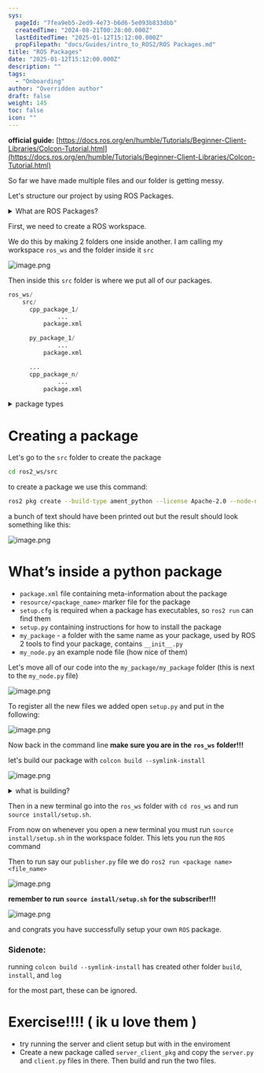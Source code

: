 ```yaml
---
sys:
  pageId: "7fea9eb5-2ed9-4e73-b6d6-5e093b833dbb"
  createdTime: "2024-08-21T00:28:00.000Z"
  lastEditedTime: "2025-01-12T15:12:00.000Z"
  propFilepath: "docs/Guides/intro_to_ROS2/ROS Packages.md"
title: "ROS Packages"
date: "2025-01-12T15:12:00.000Z"
description: ""
tags:
  - "Onboarding"
author: "Overridden author"
draft: false
weight: 145
toc: false
icon: ""
---
```


**official guide:** [https://docs.ros.org/en/humble/Tutorials/Beginner-Client-Libraries/Colcon-Tutorial.html](https://docs.ros.org/en/humble/Tutorials/Beginner-Client-Libraries/Colcon-Tutorial.html)

So far we have made multiple files and our folder is getting messy.

Let's structure our project by using ROS Packages.

<details>

<summary>What are ROS Packages?</summary>

ROS Packages are, as the name implies, packages of code that are highly sharable between ROS developers.

They consist of a folder, `package.xml` file, and source code

```python
      cpp_package_1/
		      ... imagine much code files here ..
          package.xml
```

</details>

First, we need to create a ROS workspace.

We do this by making 2 folders one inside another. I am calling my workspace `ros_ws` and the folder inside it `src`

![image.png](https://prod-files-secure.s3.us-west-2.amazonaws.com/d518164a-d88e-44d1-a4ee-3adb3bd8bce0/70706947-fd18-4537-a67b-e12946812d31/image.png?X-Amz-Algorithm=AWS4-HMAC-SHA256&X-Amz-Content-Sha256=UNSIGNED-PAYLOAD&X-Amz-Credential=ASIAZI2LB466T5UA3YSE%2F20250617%2Fus-west-2%2Fs3%2Faws4_request&X-Amz-Date=20250617T121711Z&X-Amz-Expires=3600&X-Amz-Security-Token=IQoJb3JpZ2luX2VjEIz%2F%2F%2F%2F%2F%2F%2F%2F%2F%2FwEaCXVzLXdlc3QtMiJIMEYCIQD0QKkDCk18kcQ4kAWOVgM0w3MtdpDLsU2kDhu4EkeSDgIhANzoUwNeEz1JNj0OTUFg2wkaz4n3S4Znq4kxjDhYugk4Kv8DCHUQABoMNjM3NDIzMTgzODA1Igy3seev50bpcCc6Cocq3APfVz4iZ8n5fPaSfuY4pzPRIDIxYFRDdjyYboQ8o%2FJGIcsc9gEkPmCAx6Y964088aKLcXn0yHM931CQ2PM0XLPYHVXCsu2%2FohQ53vngl3NsutHD4MLoEdQkMoqM2jsAUz%2B3ESlcVxlpG%2BuyWq%2F7A%2FsLQ4HK1Ed%2FlLXb2Ondm3BnAcPGjkoZL9KfJFU7pQojdqi0qJdbtPYul6d5diPe%2B9foQkynLgMuA38vjWekN1olBk2nChJLKBErQKgOAcEwEHeL4tU%2B8A%2FL%2FrAonCoi1Xq8xWgZDPRe599e4wtj1he%2FvTQve9M%2F5I8gNBQf3U6CnJgwREM0TQy9mHzFUtNXGLdWoX5KUtiVuypa0qz7ap%2FQ4hI%2BESHNWpXqWEWn%2BgvzxgH3e89syC3wXU0rK6d33WzEOPr4htKTGZTY78lZ6XdJurOwT3aukEwAAvCIj9O%2FFs51647irlT4jFKr1Qn4L3OySxLILRUdBKiZw%2FgMH%2FtwfDlYnaDKgRBxOnXh%2Bz0LRxMY0uTBgq2qo%2FrlZreTT7JW3MCw9%2BIkcKxSbWfk8KeEqByINHFB8dBLYq5UmQ1CpL4NoHCQwJawBGFt4RFdA05Kkc610z2sNd2mvm3fYEmUsx7V81kvcHIVmHhzeTC1psXCBjqkAW31WrGxEaO4LDbZw4Y5dwr%2BNej7XE9FO%2BFBycEYHB%2FTjcxDNsLGUNHfZrobbDkStwn0%2FCWDIzwXZVSZdqMh3%2BCguaeXB15gFphqVjTJyrqQDqQXZA0%2FZmKhaOeAIgxrqDlMdBWBoicIz5QiAD5FTQ9rArFrnpHGDJsUIJ2bflfdxOOoqHp5ut2lnOLV0xEGeeT%2F5UruLUAU3rZbxEVJHv3mJ8Kp&X-Amz-Signature=286d93accde226c0e20279856e691bc22d73ecac25022c56b9dba8e7002e09cc&X-Amz-SignedHeaders=host&x-amz-checksum-mode=ENABLED&x-id=GetObject)

Then inside this `src` folder is where we put all of our packages.

```python
ros_ws/
    src/
      cpp_package_1/
		      ...
          package.xml

      py_package_1/
		      ...
          package.xml

      ...
      cpp_package_n/
		      ...
          package.xml

```

<details>

<summary>package types</summary>

packages can be either `C++` or python.

the intern file structure is different for each but for this guide we will stick to creating python packages

</details>

# Creating a package

Let's go to the `src` folder to create the package

```bash
cd ros2_ws/src
```

to create a package we use this command:

```bash
ros2 pkg create --build-type ament_python --license Apache-2.0 --node-name my_node my_package
```

a bunch of text should have been printed out but the result should look something like this:

![image.png](https://prod-files-secure.s3.us-west-2.amazonaws.com/d518164a-d88e-44d1-a4ee-3adb3bd8bce0/e6cf1e3f-8512-4a3e-b131-079f800bf3e8/image.png?X-Amz-Algorithm=AWS4-HMAC-SHA256&X-Amz-Content-Sha256=UNSIGNED-PAYLOAD&X-Amz-Credential=ASIAZI2LB466T5UA3YSE%2F20250617%2Fus-west-2%2Fs3%2Faws4_request&X-Amz-Date=20250617T121711Z&X-Amz-Expires=3600&X-Amz-Security-Token=IQoJb3JpZ2luX2VjEIz%2F%2F%2F%2F%2F%2F%2F%2F%2F%2FwEaCXVzLXdlc3QtMiJIMEYCIQD0QKkDCk18kcQ4kAWOVgM0w3MtdpDLsU2kDhu4EkeSDgIhANzoUwNeEz1JNj0OTUFg2wkaz4n3S4Znq4kxjDhYugk4Kv8DCHUQABoMNjM3NDIzMTgzODA1Igy3seev50bpcCc6Cocq3APfVz4iZ8n5fPaSfuY4pzPRIDIxYFRDdjyYboQ8o%2FJGIcsc9gEkPmCAx6Y964088aKLcXn0yHM931CQ2PM0XLPYHVXCsu2%2FohQ53vngl3NsutHD4MLoEdQkMoqM2jsAUz%2B3ESlcVxlpG%2BuyWq%2F7A%2FsLQ4HK1Ed%2FlLXb2Ondm3BnAcPGjkoZL9KfJFU7pQojdqi0qJdbtPYul6d5diPe%2B9foQkynLgMuA38vjWekN1olBk2nChJLKBErQKgOAcEwEHeL4tU%2B8A%2FL%2FrAonCoi1Xq8xWgZDPRe599e4wtj1he%2FvTQve9M%2F5I8gNBQf3U6CnJgwREM0TQy9mHzFUtNXGLdWoX5KUtiVuypa0qz7ap%2FQ4hI%2BESHNWpXqWEWn%2BgvzxgH3e89syC3wXU0rK6d33WzEOPr4htKTGZTY78lZ6XdJurOwT3aukEwAAvCIj9O%2FFs51647irlT4jFKr1Qn4L3OySxLILRUdBKiZw%2FgMH%2FtwfDlYnaDKgRBxOnXh%2Bz0LRxMY0uTBgq2qo%2FrlZreTT7JW3MCw9%2BIkcKxSbWfk8KeEqByINHFB8dBLYq5UmQ1CpL4NoHCQwJawBGFt4RFdA05Kkc610z2sNd2mvm3fYEmUsx7V81kvcHIVmHhzeTC1psXCBjqkAW31WrGxEaO4LDbZw4Y5dwr%2BNej7XE9FO%2BFBycEYHB%2FTjcxDNsLGUNHfZrobbDkStwn0%2FCWDIzwXZVSZdqMh3%2BCguaeXB15gFphqVjTJyrqQDqQXZA0%2FZmKhaOeAIgxrqDlMdBWBoicIz5QiAD5FTQ9rArFrnpHGDJsUIJ2bflfdxOOoqHp5ut2lnOLV0xEGeeT%2F5UruLUAU3rZbxEVJHv3mJ8Kp&X-Amz-Signature=ebbaa00dcee7e56f5b03c4dfd9124280ba1c8c2bb2c6bbcf824799ab5a73ce78&X-Amz-SignedHeaders=host&x-amz-checksum-mode=ENABLED&x-id=GetObject)

# What’s inside a python package

- `package.xml` file containing meta-information about the package
- `resource/<package_name>` marker file for the package
- `setup.cfg` is required when a package has executables, so `ros2 run` can find them
- `setup.py` containing instructions for how to install the package
- `my_package` - a folder with the same name as your package, used by ROS 2 tools to find your package, contains `__init__.py`
- `my_node.py` an example node file (how nice of them)

Let's move all of our code into the `my_package/my_package` folder (this is next to the `my_node.py` file)

![image.png](https://prod-files-secure.s3.us-west-2.amazonaws.com/d518164a-d88e-44d1-a4ee-3adb3bd8bce0/9ce58f11-0da9-4d3e-b86d-506a9685d378/image.png?X-Amz-Algorithm=AWS4-HMAC-SHA256&X-Amz-Content-Sha256=UNSIGNED-PAYLOAD&X-Amz-Credential=ASIAZI2LB466T5UA3YSE%2F20250617%2Fus-west-2%2Fs3%2Faws4_request&X-Amz-Date=20250617T121711Z&X-Amz-Expires=3600&X-Amz-Security-Token=IQoJb3JpZ2luX2VjEIz%2F%2F%2F%2F%2F%2F%2F%2F%2F%2FwEaCXVzLXdlc3QtMiJIMEYCIQD0QKkDCk18kcQ4kAWOVgM0w3MtdpDLsU2kDhu4EkeSDgIhANzoUwNeEz1JNj0OTUFg2wkaz4n3S4Znq4kxjDhYugk4Kv8DCHUQABoMNjM3NDIzMTgzODA1Igy3seev50bpcCc6Cocq3APfVz4iZ8n5fPaSfuY4pzPRIDIxYFRDdjyYboQ8o%2FJGIcsc9gEkPmCAx6Y964088aKLcXn0yHM931CQ2PM0XLPYHVXCsu2%2FohQ53vngl3NsutHD4MLoEdQkMoqM2jsAUz%2B3ESlcVxlpG%2BuyWq%2F7A%2FsLQ4HK1Ed%2FlLXb2Ondm3BnAcPGjkoZL9KfJFU7pQojdqi0qJdbtPYul6d5diPe%2B9foQkynLgMuA38vjWekN1olBk2nChJLKBErQKgOAcEwEHeL4tU%2B8A%2FL%2FrAonCoi1Xq8xWgZDPRe599e4wtj1he%2FvTQve9M%2F5I8gNBQf3U6CnJgwREM0TQy9mHzFUtNXGLdWoX5KUtiVuypa0qz7ap%2FQ4hI%2BESHNWpXqWEWn%2BgvzxgH3e89syC3wXU0rK6d33WzEOPr4htKTGZTY78lZ6XdJurOwT3aukEwAAvCIj9O%2FFs51647irlT4jFKr1Qn4L3OySxLILRUdBKiZw%2FgMH%2FtwfDlYnaDKgRBxOnXh%2Bz0LRxMY0uTBgq2qo%2FrlZreTT7JW3MCw9%2BIkcKxSbWfk8KeEqByINHFB8dBLYq5UmQ1CpL4NoHCQwJawBGFt4RFdA05Kkc610z2sNd2mvm3fYEmUsx7V81kvcHIVmHhzeTC1psXCBjqkAW31WrGxEaO4LDbZw4Y5dwr%2BNej7XE9FO%2BFBycEYHB%2FTjcxDNsLGUNHfZrobbDkStwn0%2FCWDIzwXZVSZdqMh3%2BCguaeXB15gFphqVjTJyrqQDqQXZA0%2FZmKhaOeAIgxrqDlMdBWBoicIz5QiAD5FTQ9rArFrnpHGDJsUIJ2bflfdxOOoqHp5ut2lnOLV0xEGeeT%2F5UruLUAU3rZbxEVJHv3mJ8Kp&X-Amz-Signature=5436da3916e5bf07f6c131df38e0e8f2bb100a8cd6b3e18afb1c6c44fc428a47&X-Amz-SignedHeaders=host&x-amz-checksum-mode=ENABLED&x-id=GetObject)

To register all the new files we added open `setup.py` and put in the following:

![image.png](https://prod-files-secure.s3.us-west-2.amazonaws.com/d518164a-d88e-44d1-a4ee-3adb3bd8bce0/1cd7c262-4cae-4496-9d75-c178537d24a2/image.png?X-Amz-Algorithm=AWS4-HMAC-SHA256&X-Amz-Content-Sha256=UNSIGNED-PAYLOAD&X-Amz-Credential=ASIAZI2LB466T5UA3YSE%2F20250617%2Fus-west-2%2Fs3%2Faws4_request&X-Amz-Date=20250617T121711Z&X-Amz-Expires=3600&X-Amz-Security-Token=IQoJb3JpZ2luX2VjEIz%2F%2F%2F%2F%2F%2F%2F%2F%2F%2FwEaCXVzLXdlc3QtMiJIMEYCIQD0QKkDCk18kcQ4kAWOVgM0w3MtdpDLsU2kDhu4EkeSDgIhANzoUwNeEz1JNj0OTUFg2wkaz4n3S4Znq4kxjDhYugk4Kv8DCHUQABoMNjM3NDIzMTgzODA1Igy3seev50bpcCc6Cocq3APfVz4iZ8n5fPaSfuY4pzPRIDIxYFRDdjyYboQ8o%2FJGIcsc9gEkPmCAx6Y964088aKLcXn0yHM931CQ2PM0XLPYHVXCsu2%2FohQ53vngl3NsutHD4MLoEdQkMoqM2jsAUz%2B3ESlcVxlpG%2BuyWq%2F7A%2FsLQ4HK1Ed%2FlLXb2Ondm3BnAcPGjkoZL9KfJFU7pQojdqi0qJdbtPYul6d5diPe%2B9foQkynLgMuA38vjWekN1olBk2nChJLKBErQKgOAcEwEHeL4tU%2B8A%2FL%2FrAonCoi1Xq8xWgZDPRe599e4wtj1he%2FvTQve9M%2F5I8gNBQf3U6CnJgwREM0TQy9mHzFUtNXGLdWoX5KUtiVuypa0qz7ap%2FQ4hI%2BESHNWpXqWEWn%2BgvzxgH3e89syC3wXU0rK6d33WzEOPr4htKTGZTY78lZ6XdJurOwT3aukEwAAvCIj9O%2FFs51647irlT4jFKr1Qn4L3OySxLILRUdBKiZw%2FgMH%2FtwfDlYnaDKgRBxOnXh%2Bz0LRxMY0uTBgq2qo%2FrlZreTT7JW3MCw9%2BIkcKxSbWfk8KeEqByINHFB8dBLYq5UmQ1CpL4NoHCQwJawBGFt4RFdA05Kkc610z2sNd2mvm3fYEmUsx7V81kvcHIVmHhzeTC1psXCBjqkAW31WrGxEaO4LDbZw4Y5dwr%2BNej7XE9FO%2BFBycEYHB%2FTjcxDNsLGUNHfZrobbDkStwn0%2FCWDIzwXZVSZdqMh3%2BCguaeXB15gFphqVjTJyrqQDqQXZA0%2FZmKhaOeAIgxrqDlMdBWBoicIz5QiAD5FTQ9rArFrnpHGDJsUIJ2bflfdxOOoqHp5ut2lnOLV0xEGeeT%2F5UruLUAU3rZbxEVJHv3mJ8Kp&X-Amz-Signature=5dd8681546ecd552f009135e000c958da8bf8e04c291cf161ac83996f691a720&X-Amz-SignedHeaders=host&x-amz-checksum-mode=ENABLED&x-id=GetObject)

Now back in the command line **make sure you are in the** **`ros_ws`** **folder!!!**

let's build our package with `colcon build --symlink-install`

![image.png](https://prod-files-secure.s3.us-west-2.amazonaws.com/d518164a-d88e-44d1-a4ee-3adb3bd8bce0/2f2a0d27-b173-48fd-b189-5f5c0ce65619/image.png?X-Amz-Algorithm=AWS4-HMAC-SHA256&X-Amz-Content-Sha256=UNSIGNED-PAYLOAD&X-Amz-Credential=ASIAZI2LB466T5UA3YSE%2F20250617%2Fus-west-2%2Fs3%2Faws4_request&X-Amz-Date=20250617T121711Z&X-Amz-Expires=3600&X-Amz-Security-Token=IQoJb3JpZ2luX2VjEIz%2F%2F%2F%2F%2F%2F%2F%2F%2F%2FwEaCXVzLXdlc3QtMiJIMEYCIQD0QKkDCk18kcQ4kAWOVgM0w3MtdpDLsU2kDhu4EkeSDgIhANzoUwNeEz1JNj0OTUFg2wkaz4n3S4Znq4kxjDhYugk4Kv8DCHUQABoMNjM3NDIzMTgzODA1Igy3seev50bpcCc6Cocq3APfVz4iZ8n5fPaSfuY4pzPRIDIxYFRDdjyYboQ8o%2FJGIcsc9gEkPmCAx6Y964088aKLcXn0yHM931CQ2PM0XLPYHVXCsu2%2FohQ53vngl3NsutHD4MLoEdQkMoqM2jsAUz%2B3ESlcVxlpG%2BuyWq%2F7A%2FsLQ4HK1Ed%2FlLXb2Ondm3BnAcPGjkoZL9KfJFU7pQojdqi0qJdbtPYul6d5diPe%2B9foQkynLgMuA38vjWekN1olBk2nChJLKBErQKgOAcEwEHeL4tU%2B8A%2FL%2FrAonCoi1Xq8xWgZDPRe599e4wtj1he%2FvTQve9M%2F5I8gNBQf3U6CnJgwREM0TQy9mHzFUtNXGLdWoX5KUtiVuypa0qz7ap%2FQ4hI%2BESHNWpXqWEWn%2BgvzxgH3e89syC3wXU0rK6d33WzEOPr4htKTGZTY78lZ6XdJurOwT3aukEwAAvCIj9O%2FFs51647irlT4jFKr1Qn4L3OySxLILRUdBKiZw%2FgMH%2FtwfDlYnaDKgRBxOnXh%2Bz0LRxMY0uTBgq2qo%2FrlZreTT7JW3MCw9%2BIkcKxSbWfk8KeEqByINHFB8dBLYq5UmQ1CpL4NoHCQwJawBGFt4RFdA05Kkc610z2sNd2mvm3fYEmUsx7V81kvcHIVmHhzeTC1psXCBjqkAW31WrGxEaO4LDbZw4Y5dwr%2BNej7XE9FO%2BFBycEYHB%2FTjcxDNsLGUNHfZrobbDkStwn0%2FCWDIzwXZVSZdqMh3%2BCguaeXB15gFphqVjTJyrqQDqQXZA0%2FZmKhaOeAIgxrqDlMdBWBoicIz5QiAD5FTQ9rArFrnpHGDJsUIJ2bflfdxOOoqHp5ut2lnOLV0xEGeeT%2F5UruLUAU3rZbxEVJHv3mJ8Kp&X-Amz-Signature=6be3cfc21d320a69776391ff90ab2cc5bf6242189a6e897dcbd777de7dda5734&X-Amz-SignedHeaders=host&x-amz-checksum-mode=ENABLED&x-id=GetObject)

<details>

<summary>what is building?</summary>

if you are a CS major at Rose-Hulman you will learn the answer to this in CSSE132

but TLDR; is it combines all the code files into one program that can be run easily 

</details>

Then in a new terminal go into the `ros_ws` folder with `cd ros_ws` and run `source install/setup.sh`. 

From now on whenever you open a new terminal you must run `source install/setup.sh` in the workspace folder. This lets you run the `ROS` command

Then to run say our `publisher.py` file we do `ros2 run <package name> <file_name>`

![image.png](https://prod-files-secure.s3.us-west-2.amazonaws.com/d518164a-d88e-44d1-a4ee-3adb3bd8bce0/4f4b1219-3a44-4632-aa0a-ce3471699f59/image.png?X-Amz-Algorithm=AWS4-HMAC-SHA256&X-Amz-Content-Sha256=UNSIGNED-PAYLOAD&X-Amz-Credential=ASIAZI2LB466T5UA3YSE%2F20250617%2Fus-west-2%2Fs3%2Faws4_request&X-Amz-Date=20250617T121711Z&X-Amz-Expires=3600&X-Amz-Security-Token=IQoJb3JpZ2luX2VjEIz%2F%2F%2F%2F%2F%2F%2F%2F%2F%2FwEaCXVzLXdlc3QtMiJIMEYCIQD0QKkDCk18kcQ4kAWOVgM0w3MtdpDLsU2kDhu4EkeSDgIhANzoUwNeEz1JNj0OTUFg2wkaz4n3S4Znq4kxjDhYugk4Kv8DCHUQABoMNjM3NDIzMTgzODA1Igy3seev50bpcCc6Cocq3APfVz4iZ8n5fPaSfuY4pzPRIDIxYFRDdjyYboQ8o%2FJGIcsc9gEkPmCAx6Y964088aKLcXn0yHM931CQ2PM0XLPYHVXCsu2%2FohQ53vngl3NsutHD4MLoEdQkMoqM2jsAUz%2B3ESlcVxlpG%2BuyWq%2F7A%2FsLQ4HK1Ed%2FlLXb2Ondm3BnAcPGjkoZL9KfJFU7pQojdqi0qJdbtPYul6d5diPe%2B9foQkynLgMuA38vjWekN1olBk2nChJLKBErQKgOAcEwEHeL4tU%2B8A%2FL%2FrAonCoi1Xq8xWgZDPRe599e4wtj1he%2FvTQve9M%2F5I8gNBQf3U6CnJgwREM0TQy9mHzFUtNXGLdWoX5KUtiVuypa0qz7ap%2FQ4hI%2BESHNWpXqWEWn%2BgvzxgH3e89syC3wXU0rK6d33WzEOPr4htKTGZTY78lZ6XdJurOwT3aukEwAAvCIj9O%2FFs51647irlT4jFKr1Qn4L3OySxLILRUdBKiZw%2FgMH%2FtwfDlYnaDKgRBxOnXh%2Bz0LRxMY0uTBgq2qo%2FrlZreTT7JW3MCw9%2BIkcKxSbWfk8KeEqByINHFB8dBLYq5UmQ1CpL4NoHCQwJawBGFt4RFdA05Kkc610z2sNd2mvm3fYEmUsx7V81kvcHIVmHhzeTC1psXCBjqkAW31WrGxEaO4LDbZw4Y5dwr%2BNej7XE9FO%2BFBycEYHB%2FTjcxDNsLGUNHfZrobbDkStwn0%2FCWDIzwXZVSZdqMh3%2BCguaeXB15gFphqVjTJyrqQDqQXZA0%2FZmKhaOeAIgxrqDlMdBWBoicIz5QiAD5FTQ9rArFrnpHGDJsUIJ2bflfdxOOoqHp5ut2lnOLV0xEGeeT%2F5UruLUAU3rZbxEVJHv3mJ8Kp&X-Amz-Signature=17174b73f18d767822daa8033004bb62ef78953529ae928115889fefa2e98aa8&X-Amz-SignedHeaders=host&x-amz-checksum-mode=ENABLED&x-id=GetObject)

**remember to run** **`source install/setup.sh`** **for the subscriber!!!**

![image.png](https://prod-files-secure.s3.us-west-2.amazonaws.com/d518164a-d88e-44d1-a4ee-3adb3bd8bce0/02121119-dad4-49ec-8356-c956108b4243/image.png?X-Amz-Algorithm=AWS4-HMAC-SHA256&X-Amz-Content-Sha256=UNSIGNED-PAYLOAD&X-Amz-Credential=ASIAZI2LB466T5UA3YSE%2F20250617%2Fus-west-2%2Fs3%2Faws4_request&X-Amz-Date=20250617T121711Z&X-Amz-Expires=3600&X-Amz-Security-Token=IQoJb3JpZ2luX2VjEIz%2F%2F%2F%2F%2F%2F%2F%2F%2F%2FwEaCXVzLXdlc3QtMiJIMEYCIQD0QKkDCk18kcQ4kAWOVgM0w3MtdpDLsU2kDhu4EkeSDgIhANzoUwNeEz1JNj0OTUFg2wkaz4n3S4Znq4kxjDhYugk4Kv8DCHUQABoMNjM3NDIzMTgzODA1Igy3seev50bpcCc6Cocq3APfVz4iZ8n5fPaSfuY4pzPRIDIxYFRDdjyYboQ8o%2FJGIcsc9gEkPmCAx6Y964088aKLcXn0yHM931CQ2PM0XLPYHVXCsu2%2FohQ53vngl3NsutHD4MLoEdQkMoqM2jsAUz%2B3ESlcVxlpG%2BuyWq%2F7A%2FsLQ4HK1Ed%2FlLXb2Ondm3BnAcPGjkoZL9KfJFU7pQojdqi0qJdbtPYul6d5diPe%2B9foQkynLgMuA38vjWekN1olBk2nChJLKBErQKgOAcEwEHeL4tU%2B8A%2FL%2FrAonCoi1Xq8xWgZDPRe599e4wtj1he%2FvTQve9M%2F5I8gNBQf3U6CnJgwREM0TQy9mHzFUtNXGLdWoX5KUtiVuypa0qz7ap%2FQ4hI%2BESHNWpXqWEWn%2BgvzxgH3e89syC3wXU0rK6d33WzEOPr4htKTGZTY78lZ6XdJurOwT3aukEwAAvCIj9O%2FFs51647irlT4jFKr1Qn4L3OySxLILRUdBKiZw%2FgMH%2FtwfDlYnaDKgRBxOnXh%2Bz0LRxMY0uTBgq2qo%2FrlZreTT7JW3MCw9%2BIkcKxSbWfk8KeEqByINHFB8dBLYq5UmQ1CpL4NoHCQwJawBGFt4RFdA05Kkc610z2sNd2mvm3fYEmUsx7V81kvcHIVmHhzeTC1psXCBjqkAW31WrGxEaO4LDbZw4Y5dwr%2BNej7XE9FO%2BFBycEYHB%2FTjcxDNsLGUNHfZrobbDkStwn0%2FCWDIzwXZVSZdqMh3%2BCguaeXB15gFphqVjTJyrqQDqQXZA0%2FZmKhaOeAIgxrqDlMdBWBoicIz5QiAD5FTQ9rArFrnpHGDJsUIJ2bflfdxOOoqHp5ut2lnOLV0xEGeeT%2F5UruLUAU3rZbxEVJHv3mJ8Kp&X-Amz-Signature=f5c4fdbbe8ab9d25a4ce18675c24d812c1caf70aa7592dc89ccd57589b9f4d60&X-Amz-SignedHeaders=host&x-amz-checksum-mode=ENABLED&x-id=GetObject)

and congrats you have successfully setup your own `ROS` package.

### Sidenote:

running `colcon build --symlink-install` has created other folder `build`, `install`, and `log`

for the most part, these can be ignored.

# Exercise!!!! ( ik u love them )

- try running the server and client setup but with in the enviroment
- Create a new package called `server_client_pkg` and copy the `server.py` and `client.py` files in there. Then build and run the two files.
